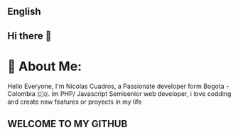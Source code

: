 ## English 
## Hi there 👋
# 💫 About Me:
Hello Everyone, I'm Nicolas Cuadros, a Passionate developer form Bogota - Colombia 🇨🇴. Im PHP/ Javascript Semisenior web developer, i love codding and create new features or proyects in my life

## WELCOME TO MY GITHUB


<!--
**Lolesterno/Lolesterno** is a ✨ _special_ ✨ repository because its `README.md` (this file) appears on your GitHub profile.

Here are some ideas to get you started:

- 🔭 I’m currently working on ...
- 🌱 I’m currently learning ...
- 👯 I’m looking to collaborate on ...
- 🤔 I’m looking for help with ...
- 💬 Ask me about ...
- 📫 How to reach me: ...
- 😄 Pronouns: ...
- ⚡ Fun fact: ...
-->
